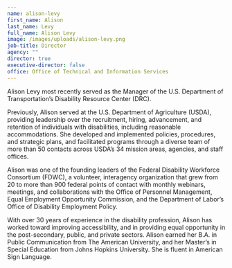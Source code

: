 ```yaml
---
name: alison-levy
first_name: Alison
last_name: Levy
full_name: Alison Levy
image: /images/uploads/alison-levy.png
job-title: Director
agency: ""
director: true
executive-director: false
office: Office of Technical and Information Services
---
```

Alison Levy most recently served as the Manager of the U.S. Department of Transportation’s Disability Resource Center (DRC). 

Previously, Alison served at the U.S. Department of Agriculture (USDA), providing leadership over the recruitment, hiring, advancement, and retention of individuals with disabilities, including reasonable accommodations. She developed and implemented policies, procedures, and strategic plans, and facilitated programs through a diverse team of more than 50 contacts across USDA’s 34 mission areas, agencies, and staff offices. 

Alison was one of the founding leaders of the Federal Disability Workforce Consortium (FDWC), a volunteer, interagency organization that grew from 20 to more than 900 federal points of contact with monthly webinars, meetings, and collaborations with the Office of Personnel Management, Equal Employment Opportunity Commission, and the Department of Labor’s Office of Disability Employment Policy.

With over 30 years of experience in the disability profession, Alison has worked toward improving accessibility, and in providing equal opportunity in the post-secondary, public, and private sectors. Alison earned her B.A. in Public Communication from The American University, and her Master’s in Special Education from Johns Hopkins University. She is fluent in American Sign Language.
